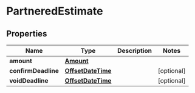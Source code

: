 # PartneredEstimate

## Properties
Name | Type | Description | Notes
------------ | ------------- | ------------- | -------------
**amount** | [**Amount**](Amount.md) |  | 
**confirmDeadline** | [**OffsetDateTime**](OffsetDateTime.md) |  |  [optional]
**voidDeadline** | [**OffsetDateTime**](OffsetDateTime.md) |  |  [optional]
